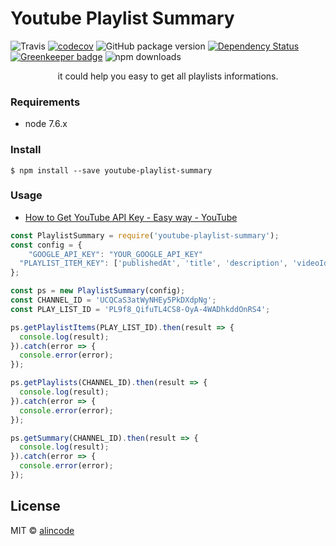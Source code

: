 # Youtube Playlist Summary

![Travis](https://img.shields.io/travis/alincode/youtube-playlist-summary.svg)
[![codecov](https://codecov.io/gh/alincode/youtube-playlist-summary/branch/master/graph/badge.svg)](https://codecov.io/gh/alincode/youtube-playlist-summary)
![GitHub package version](https://img.shields.io/github/package-json/v/alincode/youtube-playlist-summary.svg)
[![Dependency Status](https://img.shields.io/david/alincode/youtube-playlist-summary.svg?style=flat)](https://david-dm.org/alincode/youtube-playlist-summary) [![Greenkeeper badge](https://badges.greenkeeper.io/alincode/youtube-playlist-summary.svg)](https://greenkeeper.io/)
![npm downloads](https://img.shields.io/npm/dt/youtube-playlist-summary.svg)

<p align="center">
it could help you easy to get all playlists informations.
</p>

### Requirements

* node 7.6.x
### Install

```
$ npm install --save youtube-playlist-summary
```

### Usage

* [How to Get YouTube API Key - Easy way - YouTube](https://www.youtube.com/watch?v=_U_VS12uu-o)

```js
const PlaylistSummary = require('youtube-playlist-summary');
const config = {
    "GOOGLE_API_KEY": "YOUR_GOOGLE_API_KEY"
  "PLAYLIST_ITEM_KEY": ['publishedAt', 'title', 'description', 'videoId', 'videoUrl']
};

const ps = new PlaylistSummary(config);
const CHANNEL_ID = 'UCQCaS3atWyNHEy5PkDXdpNg';
const PLAY_LIST_ID = 'PL9f8_QifuTL4CS8-OyA-4WADhkddOnRS4';

ps.getPlaylistItems(PLAY_LIST_ID).then(result => {
  console.log(result);
}).catch(error => {
  console.error(error);
});

ps.getPlaylists(CHANNEL_ID).then(result => {
  console.log(result);
}).catch(error => {
  console.error(error);
});

ps.getSummary(CHANNEL_ID).then(result => {
  console.log(result);
}).catch(error => {
  console.error(error);
});
```

## License

MIT © [alincode](https://github.com/alincode/youtube-playlist-summary)
